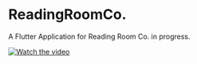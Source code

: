 # ReadingRoomCo.

A Flutter Application for Reading Room Co. in progress.

[![Watch the video](https://imgur.com/B5EEVae)](https://www.youtube.com/watch?v=Jdx8nNxhM1c&ab_channel=RichuJain)


